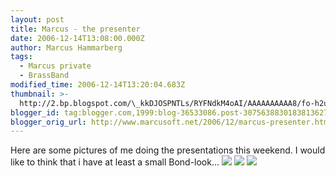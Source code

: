 ```yaml
---
layout: post
title: Marcus - the presenter
date: 2006-12-14T13:08:00.000Z
author: Marcus Hammarberg
tags:
  - Marcus private
  - BrassBand
modified_time: 2006-12-14T13:20:04.683Z
thumbnail: >-
  http://2.bp.blogspot.com/\_kkDJOSPNTLs/RYFNdkM4oAI/AAAAAAAAAA8/fo-h2uj0a7c/s72-c/150.jpg
blogger_id: tag:blogger.com,1999:blog-36533086.post-3075638830183813627
blogger_orig_url: http://www.marcusoft.net/2006/12/marcus-presenter.html
---
```



Here are some pictures of me doing the presentations this weekend. I
would like to think that i have at least a small Bond-look...
<img
src="http://2.bp.blogspot.com/_kkDJOSPNTLs/RYFNdkM4oAI/AAAAAAAAAA8/fo-h2uj0a7c/s200/150.jpg"
id="BLOGGER_PHOTO_ID_5008369430941966338" data-border="0" />
<img
src="http://3.bp.blogspot.com/_kkDJOSPNTLs/RYFNn0M4oBI/AAAAAAAAABE/V79uJBI6Q_8/s200/186.jpg"
id="BLOGGER_PHOTO_ID_5008369607035625490" data-border="0" />
<img
src="http://3.bp.blogspot.com/_kkDJOSPNTLs/RYFNy0M4oCI/AAAAAAAAABM/_oOugGFg_OM/s200/488.jpg"
id="BLOGGER_PHOTO_ID_5008369796014186530" data-border="0" />
